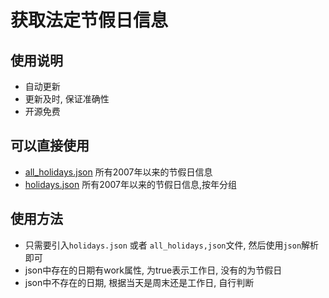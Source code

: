 # 获取法定节假日信息

## 使用说明

* 自动更新
* 更新及时, 保证准确性
* 开源免费

## 可以直接使用

* [all_holidays.json](all_holidays.json) 所有2007年以来的节假日信息
* [holidays.json](holidays.json) 所有2007年以来的节假日信息,按年分组

## 使用方法
* 只需要引入`holidays.json` 或者 `all_holidays,json`文件, 然后使用`json`解析即可
* json中存在的日期有work属性, 为true表示工作日, 没有的为节假日
* json中不存在的日期, 根据当天是周末还是工作日, 自行判断

